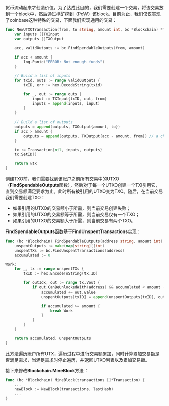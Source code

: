 货币流动起来才创造价值，为了达成此目的，我们需要创建一个交易，将该交易放到一个block中，然后通过挖矿挖到（PoW）该block。目前为止，我们仅仅实现了coinbase这种特殊的交易，下面我们实现通用的交易：

```go
func NewUTXOTransaction(from, to string, amount int, bc *Blockchain) *Transaction {
    var inputs []TXInput
    var outputs []TXOutput

    acc, validOutputs := bc.FindSpendableOutputs(from, amount)

    if acc < amount {
        log.Panic("ERROR: Not enough funds")
    }

    // Build a list of inputs
    for txid, outs := range validOutputs {
        txID, err := hex.DecodeString(txid)

        for _, out := range outs {
            input := TXInput{txID, out, from}
            inputs = append(inputs, input)
        }
    }

    // Build a list of outputs
    outputs = append(outputs, TXOutput{amount, to})
    if acc > amount {
        outputs = append(outputs, TXOutput{acc - amount, from}) // a change
    }

    tx := Transaction{nil, inputs, outputs}
    tx.SetID()

    return &tx
}
```

创建TXO前，我们需要找到该账户之前所有交易中的UTXO（**FindSpendableOutputs**函数），然后对于每一个UTXO创建一个TXI引用它，直到交易额满足要求为止。此时所有被引用的UTXO变为TXO。随后，在当前交易我们需要创建TXO：

* 如果引用的UTXO的交易额小于所需，则当前交易创建失败；
* 如果引用的UTXO的交易额等于所需，则当前交易仅有一个TXO；
* 如果引用的UTXO的交易额大于所需，则当前交易有两个TXO。

**FindSpendableOutputs**函数基于**FindUnspentTransactions**实现：

```go
func (bc *Blockchain) FindSpendableOutputs(address string, amount int) (int, map[string][]int) {
    unspentOutputs := make(map[string][]int)
    unspentTXs := bc.FindUnspentTransactions(address)
    accumulated := 0

Work:
    for _, tx := range unspentTXs {
        txID := hex.EncodeToString(tx.ID)

        for outIdx, out := range tx.Vout {
            if out.CanBeUnlockedWith(address) && accumulated < amount {
                accumulated += out.Value
                unspentOutputs[txID] = append(unspentOutputs[txID], outIdx)

                if accumulated >= amount {
                    break Work
                }
            }
        }
    }

    return accumulated, unspentOutputs
}
```

此方法遍历账户所有UTX，遍历过程中进行交易额累加，同时计算累加交易额是否满足需求，当满足需求时停止遍历，并返回UTXO列表以及累加交易额。

接下来修改**Blockchain.MineBlock**方法：

```go
func (bc *Blockchain) MineBlock(transactions []*Transaction) {
	...
	newBlock := NewBlock(transactions, lastHash)
	...
}
```



